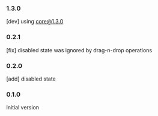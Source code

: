 ### 1.3.0

[dev] using core@1.3.0

### 0.2.1

[fix] disabled state was ignored by drag-n-drop operations

### 0.2.0

[add] disabled state

### 0.1.0

Initial version
